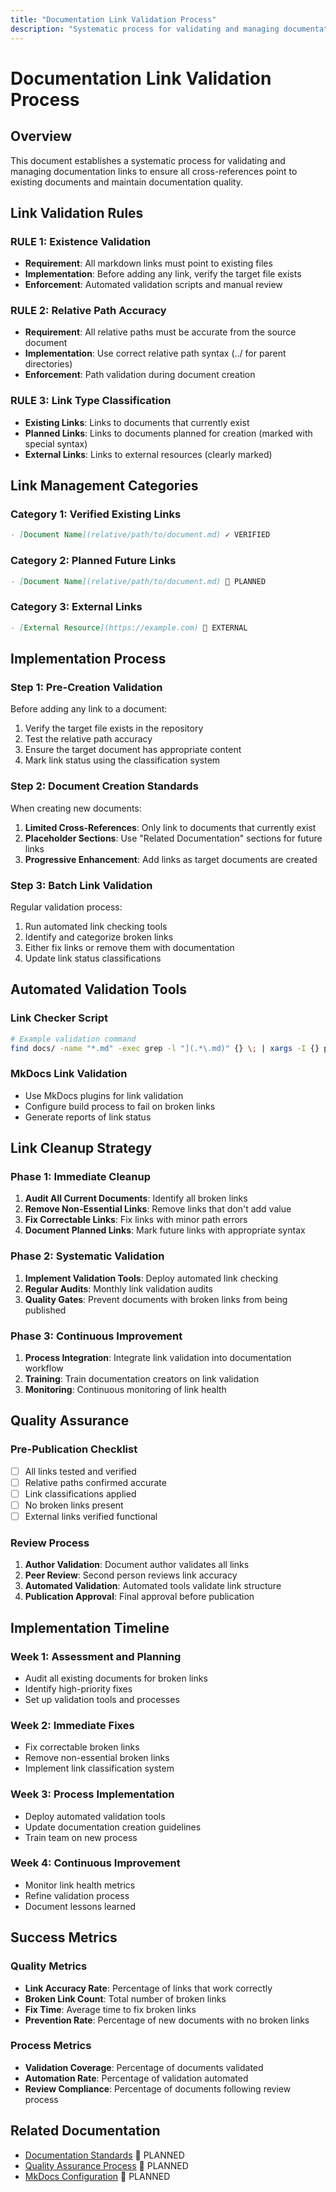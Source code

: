```yaml
---
title: "Documentation Link Validation Process"
description: "Systematic process for validating and managing documentation links to ensure quality and accuracy"
---
```


# Documentation Link Validation Process

## Overview

This document establishes a systematic process for validating and managing documentation links to ensure all cross-references point to existing documents and maintain documentation quality.

## Link Validation Rules

### **RULE 1: Existence Validation**
- **Requirement**: All markdown links must point to existing files
- **Implementation**: Before adding any link, verify the target file exists
- **Enforcement**: Automated validation scripts and manual review

### **RULE 2: Relative Path Accuracy**
- **Requirement**: All relative paths must be accurate from the source document
- **Implementation**: Use correct relative path syntax (../ for parent directories)
- **Enforcement**: Path validation during document creation

### **RULE 3: Link Type Classification**
- **Existing Links**: Links to documents that currently exist
- **Planned Links**: Links to documents planned for creation (marked with special syntax)
- **External Links**: Links to external resources (clearly marked)

## Link Management Categories

### **Category 1: Verified Existing Links**
```markdown
- [Document Name](relative/path/to/document.md) ✓ VERIFIED
```

### **Category 2: Planned Future Links**
```markdown
- [Document Name](relative/path/to/document.md) 🔄 PLANNED
```

### **Category 3: External Links**
```markdown
- [External Resource](https://example.com) 🔗 EXTERNAL
```

## Implementation Process

### **Step 1: Pre-Creation Validation**
Before adding any link to a document:
1. Verify the target file exists in the repository
2. Test the relative path accuracy
3. Ensure the target document has appropriate content
4. Mark link status using the classification system

### **Step 2: Document Creation Standards**
When creating new documents:
1. **Limited Cross-References**: Only link to documents that currently exist
2. **Placeholder Sections**: Use "Related Documentation" sections for future links
3. **Progressive Enhancement**: Add links as target documents are created

### **Step 3: Batch Link Validation**
Regular validation process:
1. Run automated link checking tools
2. Identify and categorize broken links
3. Either fix links or remove them with documentation
4. Update link status classifications

## Automated Validation Tools

### **Link Checker Script**
```bash
# Example validation command
find docs/ -name "*.md" -exec grep -l "](.*\.md)" {} \; | xargs -I {} python validate_links.py {}
```

### **MkDocs Link Validation**
- Use MkDocs plugins for link validation
- Configure build process to fail on broken links
- Generate reports of link status

## Link Cleanup Strategy

### **Phase 1: Immediate Cleanup**
1. **Audit All Current Documents**: Identify all broken links
2. **Remove Non-Essential Links**: Remove links that don't add value
3. **Fix Correctable Links**: Fix links with minor path errors
4. **Document Planned Links**: Mark future links with appropriate syntax

### **Phase 2: Systematic Validation**
1. **Implement Validation Tools**: Deploy automated link checking
2. **Regular Audits**: Monthly link validation audits
3. **Quality Gates**: Prevent documents with broken links from being published

### **Phase 3: Continuous Improvement**
1. **Process Integration**: Integrate link validation into documentation workflow
2. **Training**: Train documentation creators on link validation
3. **Monitoring**: Continuous monitoring of link health

## Quality Assurance

### **Pre-Publication Checklist**
- [ ] All links tested and verified
- [ ] Relative paths confirmed accurate
- [ ] Link classifications applied
- [ ] No broken links present
- [ ] External links verified functional

### **Review Process**
1. **Author Validation**: Document author validates all links
2. **Peer Review**: Second person reviews link accuracy
3. **Automated Validation**: Automated tools validate link structure
4. **Publication Approval**: Final approval before publication

## Implementation Timeline

### **Week 1: Assessment and Planning**
- Audit all existing documents for broken links
- Identify high-priority fixes
- Set up validation tools and processes

### **Week 2: Immediate Fixes**
- Fix correctable broken links
- Remove non-essential broken links
- Implement link classification system

### **Week 3: Process Implementation**
- Deploy automated validation tools
- Update documentation creation guidelines
- Train team on new process

### **Week 4: Continuous Improvement**
- Monitor link health metrics
- Refine validation process
- Document lessons learned

## Success Metrics

### **Quality Metrics**
- **Link Accuracy Rate**: Percentage of links that work correctly
- **Broken Link Count**: Total number of broken links
- **Fix Time**: Average time to fix broken links
- **Prevention Rate**: Percentage of new documents with no broken links

### **Process Metrics**
- **Validation Coverage**: Percentage of documents validated
- **Automation Rate**: Percentage of validation automated
- **Review Compliance**: Percentage of documents following review process

## Related Documentation

- [Documentation Standards](documentation-standards.md) 🔄 PLANNED
- [Quality Assurance Process](quality-assurance-process.md) 🔄 PLANNED
- [MkDocs Configuration](../configuration/mkdocs-configuration.md) 🔄 PLANNED
